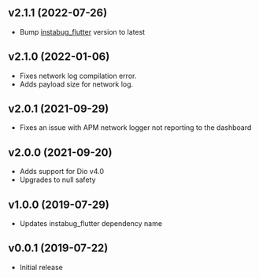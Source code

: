 ## v2.1.1 (2022-07-26)

- Bump [instabug_flutter](https://pub.dev/packages/instabug_flutter) version to latest

## v2.1.0 (2022-01-06)

- Fixes network log compilation error.
- Adds payload size for network log.

## v2.0.1 (2021-09-29)

- Fixes an issue with APM network logger not reporting to the dashboard

## v2.0.0 (2021-09-20)

- Adds support for Dio v4.0
- Upgrades to null safety

## v1.0.0 (2019-07-29)

- Updates instabug_flutter dependency name

## v0.0.1 (2019-07-22)

- Initial release
